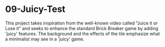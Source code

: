# 09-Juicy-Test
 
This project takes inspiration from the well-known video called "Juice it or Lose it" and seeks to enhance the standard Brick Breaker game by adding 'juicy' features. The background and the effects of the tile emphasize what a minimalist may see in a 'juicy' game.
